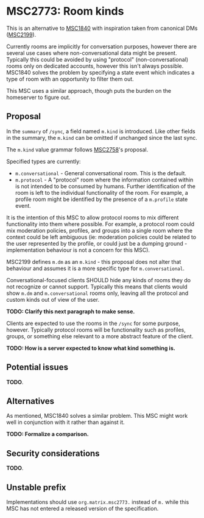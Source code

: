 # MSC2773: Room kinds

This is an alternative to [MSC1840](https://github.com/matrix-org/matrix-doc/pull/1840) with inspiration
taken from canonical DMs ([MSC2199](https://github.com/matrix-org/matrix-doc/pull/2199)).

Currently rooms are implicitly for conversation purposes, however there are several use cases where
non-conversational data might be present. Typically this could be avoided by using "protocol"
(non-conversational) rooms only on dedicated accounts, however this isn't always possible. MSC1840
solves the problem by specifying a state event which indicates a type of room with an opportunity to
filter them out.

This MSC uses a similar approach, though puts the burden on the homeserver to figure out.

## Proposal

In the `summary` of `/sync`, a field named `m.kind` is introduced. Like other fields in the summary,
the `m.kind` can be omitted if unchanged since the last sync.

The `m.kind` value grammar follows [MSC2758](https://github.com/matrix-org/matrix-doc/pull/2758)'s
proposal.

Specified types are currently:

* `m.conversational` - General conversational room. This is the default.
* `m.protocol` - A "protocol" room where the information contained within is not intended to be consumed
  by humans. Further identification of the room is left to the individual functionality of the room. For
  example, a profile room might be identified by the presence of a `m.profile` state event.

It is the intention of this MSC to allow protocol rooms to mix different functionality into them where
possible. For example, a protocol room could mix moderation policies, profiles, and groups into a single
room where the context could be left ambiguous (ie: moderation policies could be related to the user
represented by the profile, or could just be a dumping ground - implementation behaviour is not a concern
for this MSC).

MSC2199 defines `m.dm` as an `m.kind` - this proposal does not alter that behaviour and assumes it
is a more specific type for `m.conversational`.

Conversational-focused clients SHOULD hide any kinds of rooms they do not recognize or cannot support.
Typically this means that clients would show `m.dm` and `m.conversational` rooms only, leaving all the
protocol and custom kinds out of view of the user.

**TODO: Clarify this next paragraph to make sense.**

Clients are expected to use the rooms in the `/sync` for some purpose, however. Typically protocol rooms
will be functionality such as profiles, groups, or something else relevant to a more abstract feature
of the client.

**TODO: How is a server expected to know what kind something is.**

## Potential issues

**TODO**.

## Alternatives

As mentioned, MSC1840 solves a similar problem. This MSC might work well in conjunction with it rather
than against it.

**TODO: Formalize a comparison.**

## Security considerations

**TODO**.

## Unstable prefix

Implementations should use `org.matrix.msc2773.` instead of `m.` while this MSC has not entered a released
version of the specification.
